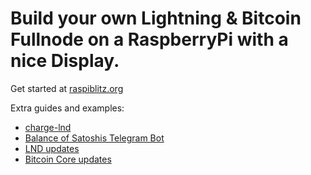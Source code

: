 # Build your own Lightning & Bitcoin Fullnode on a RaspberryPi with a nice Display.

Get started at [raspiblitz.org](https://raspiblitz.org/)

Extra guides and examples:

* [charge-lnd](raspiblitz/charge-lnd.md)
* [Balance of Satoshis Telegram Bot](raspiblitz/bos.md)
* [LND updates](raspiblitz/lnd.updates.md)
* [Bitcoin Core updates](https://openoms.github.io/bitcoin-tutorials/raspiblitz.updates/#bitcoin-core-updates)


